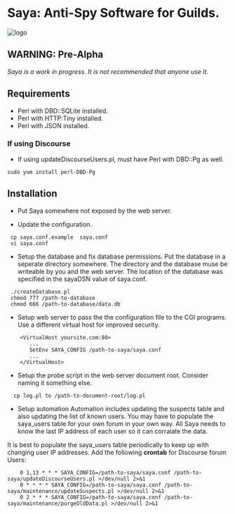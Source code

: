 # Saya: Anti-Spy Software for Guilds.

![logo][logo]


>
## WARNING: Pre-Alpha

*Saya is a work in progress. It is not recommended that anyone use it.*

## Requirements

- Perl with DBD::SQLite installed.
- Perl with HTTP:Tiny installed.
- Perl with JSON installed.

### If using Discourse
- If using updateDiscourseUsers.pl, must have Perl with DBD::Pg as well.
```
sudo yum install perl-DBD-Pg
```

## Installation

- Put Saya somewhere not exposed by the web server.

- Update the configuration. 
```
 cp saya.conf.example  saya.conf
 vi saya.conf
```

- Setup the database and fix database permissions.  Put the database in a seperate directory somewhere.  The directory and the database muse be writeable by you and the web server.  The location of the database was specified in the sayaDSN value of saya.conf.
```
 ./createDatabase.pl
 chmod 777 /path-to-database
 chmod 666 /path-to-database/data.db
```

- Setup web server to pass the the configuration file to the CGI programs.
Use a different virtual host for improved security.
```
    <VirtualHost yoursite.com:80>
       ...
       SetEnv SAYA_CONFIG /path-to-saya/saya.conf
       ...
    </VirtualHost>
```

- Setup the probe script in the web server document root. Consider naming it something else.
```
  cp log.pl to /path-to-document-root/log.pl
```

- Setup automation
Automation includes updating the suspects table and also updating the list of known users.
You may have to populate the saya_users table for your own forum in your own way.  All Saya needs to know the last IP address of each user so it can corralate the data.

It is best to populate the saya_users table periodically to keep up with changing user IP addresses.
Add the following **crontab** for Discourse forum Users:
```
    0 1,13 * * * SAYA_CONFIG=/path-to-saya/saya.conf /path-to-saya/updateDiscourseUsers.pl >/dev/null 2>&1
    0 * * * * SAYA_CONFIG=/path-to-saya/saya.conf /path-to-saya/maintenance/updateSuspects.pl >/dev/null 2>&1
    0 2 * * * SAYA_CONFIG=/path-to-saya/saya.conf /path-to-saya/maintenance/purgeOldData.pl >/dev/null 2>&1
```

[logo]: https://github.com/sunsetbrew/saya/blob/master/public_html/saya/assets/welcome.png "Logo"
[banner]: https://github.com/sunsetbrew/saya/blob/master/public_html/saya/assets/banner.png "Banner"
